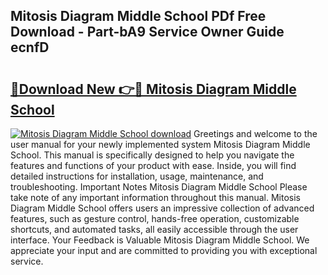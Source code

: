 ## Mitosis Diagram Middle School PDf Free Download - Part-bA9 Service Owner Guide ecnfD

# <h2><a href="http://dfm22k.blite.top/?on=Mitosis+Diagram+Middle+School">🔗Download New 👉🔴 Mitosis Diagram Middle School</a></h2>

[![Mitosis Diagram Middle School download](https://i.imgur.com/lujVjoI.png)](http://dfm22k.blite.top/?on=Mitosis+Diagram+Middle+School)
Greetings and welcome to the user manual for your newly implemented system Mitosis Diagram Middle School. This manual is specifically designed to help you navigate the features and functions of your product with ease. Inside, you will find detailed instructions for installation, usage, maintenance, and troubleshooting. Important Notes Mitosis Diagram Middle School Please take note of any important information throughout this manual. Mitosis Diagram Middle School offers users an impressive collection of advanced features, such as gesture control, hands-free operation, customizable shortcuts, and automated tasks, all easily accessible through the user interface. Your Feedback is Valuable Mitosis Diagram Middle School. We appreciate your input and are committed to providing you with exceptional service.
